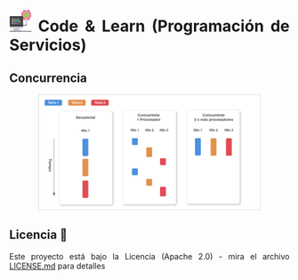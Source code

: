 <div style=" text-align: justify; ">

# <img src=../../../images/computer.png width="40"> Code & Learn (Programación de Servicios)

## Concurrencia

<div style=" text-align: center; ">

<img src=images/concurrencia.png width="400">

</div>

## Licencia 📄

Este proyecto está bajo la Licencia (Apache 2.0) - mira el archivo [LICENSE.md](../../../LICENSE) para detalles

</div>
